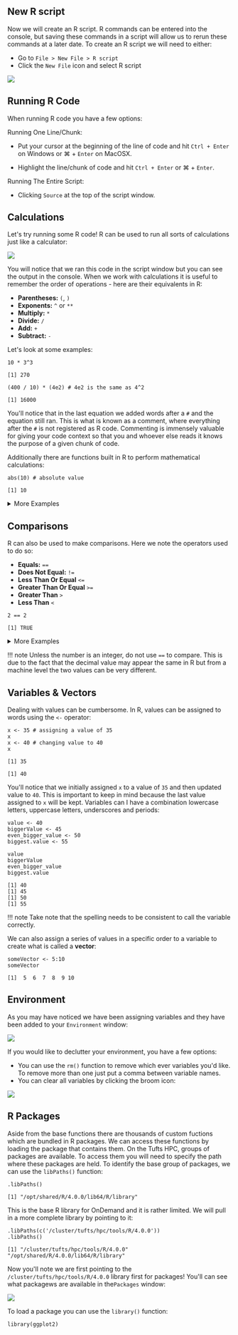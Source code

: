 ## New R script

Now we will create an R script. R commands can be entered into the console, but saving these commands in a script will allow us to rerun these commands at a later date. To create an R script we will need to either:

- Go to `File > New File > R script`
- Click the `New File` icon and select R script

![](images/newFile.png)

## Running R Code

When running R code you have a few options:

  Running One Line/Chunk:
  
  - Put your cursor at the beginning of the line of code and hit `Ctrl + Enter` on Windows or  &#8984; + `Enter` on MacOSX.
    
  - Highlight the line/chunk of code and hit `Ctrl + Enter` or &#8984; + `Enter`.
    
  Running The Entire Script:
  
  - Clicking `Source` at the top of the script window.
    
## Calculations

Let's try running some R code! R can be used to run all sorts of calculations just like a calculator:

![](images/line-of-code.png)

You will notice that we ran this code in the script window but you can see the output in the console. 
When we work with calculations it is useful to remember the order of operations - here are their equivalents in R:

- **Parentheses:** `(`, `)`
- **Exponents:** `^` or `**`
- **Multiply:** `*`
- **Divide:** `/`
- **Add:** `+`
- **Subtract:** `-`

Let's look at some examples:

```
10 * 3^3
```

```
[1] 270
```

```
(400 / 10) * (4e2) # 4e2 is the same as 4^2
```
```
[1] 16000
```

You'll notice that in the last equation we added words after a `#` and the equation still ran. This is what is known as a comment, where everything after the `#` is not registered as R code. Commenting is immensely valuable for giving your code context so that you and whoever else reads it knows the purpose of a given chunk of code.

Additionally there are functions built in R to perform mathematical calculations:
```
abs(10) # absolute value
```

```
[1] 10
```

<details>
<summary>More Examples</summary>
<br>
```
sqrt(25) # square root
```

```
[1] 5
```

```
log(10) # natural logarithm
```

```
[1] 2.302585
```

```
log10(10) # log base 10
```

```
[1] 1
```
</details>

## Comparisons

R can also be used to make comparisons. Here we note the operators used to do so:

- **Equals:** `==`
- **Does Not Equal:** `!=`
- **Less Than Or Equal** `<=`
- **Greater Than Or Equal** `>=`
- **Greater Than** `>`
- **Less Than** `<`

```
2 == 2
```

```
[1] TRUE
```

<details>
<summary>More Examples</summary>
<br>
```
2 != 2
```

```
[1] FALSE
```

```
3 <= 10
```

```
[1] TRUE
```
</details>

!!! note
   Unless the number is an integer, do not use `==` to compare. This is due to the fact that the decimal value may appear the same 
in R but from a machine level the two values can be very different.

## Variables & Vectors

Dealing with values can be cumbersome. In R, values can be assigned to words using the `<-` operator:

```
x <- 35 # assigning a value of 35
x
x <- 40 # changing value to 40
x
```

```
[1] 35
```
```
[1] 40
```
You'll notice that we initially assigned `x` to a value of `35` and then updated value to `40`. This is important to keep in mind because the last value assigned to `x` will be kept. Variables can I have a combination lowercase letters, uppercase letters, underscores and periods:

```
value <- 40
biggerValue <- 45
even_bigger_value <- 50
biggest.value <- 55
```
```
value
biggerValue
even_bigger_value
biggest.value
```

```
[1] 40
[1] 45
[1] 50
[1] 55
```

!!! note
    Take note that the spelling needs to be consistent to call the variable correctly.
    
We can also assign a series of values in a specific order to a variable to create what is called a **vector**:

```
someVector <- 5:10
someVector
```

```
[1]  5  6  7  8  9 10
```

## Environment

As you may have noticed we have been assigning variables and they have been added to your `Environment` window:

![](images/environment.png)

If you would like to declutter your environment, you have a few options:

- You can use the `rm()` function to remove which ever variables you'd like. To remove more than one just put a comma between variable names.
- You can clear all variables by clicking the broom icon:

![](images/remove-all.png)


## R Packages

Aside from the base functions there are thousands of custom fuctions which are bundled in R packages. We can access these functions by loading the package that contains them. On the Tufts HPC, groups of packages are available. To access them you will need to specify the path where these packages are held. To identify the base group of packages, we can use the `libPaths()` function:

```
.libPaths()
```

```
[1] "/opt/shared/R/4.0.0/lib64/R/library"
```

This is the base R library for OnDemand and it is rather limited. We will pull in a more complete library by pointing to it:

```
.libPaths(c('/cluster/tufts/hpc/tools/R/4.0.0'))
.libPaths()
```

```
[1] "/cluster/tufts/hpc/tools/R/4.0.0"    "/opt/shared/R/4.0.0/lib64/R/library"
```

Now you'll note we are first pointing to the `/cluster/tufts/hpc/tools/R/4.0.0` library first for packages! You'll can see what packagews are available in the`Packages` window:

![](images/packages.png)

To load a package you can use the `library()` function:

```
library(ggplot2)
```
